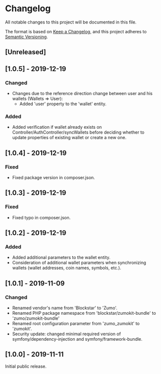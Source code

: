 # Changelog

All notable changes to this project will be documented in this file.

The format is based on [Keep a Changelog](https://keepachangelog.com/en/1.0.0/),
and this project adheres to [Semantic Versioning](https://semver.org/spec/v2.0.0.html).

## [Unreleased]

## [1.0.5] - 2019-12-19

### Changed

- Changes due to the reference direction change between user and his wallets (Wallets => User):
  - Added 'user' property to the 'wallet' entity.

### Added

- Added verification if wallet already exists on Controller/AuthController/syncWallets before deciding whether to update properties of existing wallet or create a new one.

## [1.0.4] - 2019-12-19

### Fixed

- Fixed package version in composer.json.

## [1.0.3] - 2019-12-19

### Fixed

- Fixed typo in composer.json.

## [1.0.2] - 2019-12-19

### Added

- Added additional parameters to the wallet entity.
- Consideration of additional wallet parameters when synchronizing wallets (wallet addresses, coin names, symbols, etc.).

## [1.0.1] - 2019-11-09

### Changed

- Renamed vendor's name from 'Blockstar' to 'Zumo'.
- Renamed PHP package namespace from 'blockstar/zumokit-bundle' to 'zumo/zumokit-bundle'
- Renamed root configuration parameter from 'zumo_zumokit' to 'zumokit'.
- Security update: changed minimal required version of symfony/dependency-injection and symfony/framework-bundle.

## [1.0.0] - 2019-11-11

Initial public release.
